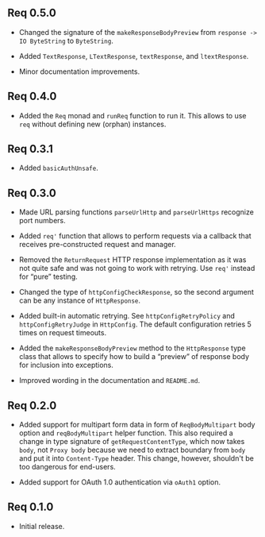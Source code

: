 ## Req 0.5.0

* Changed the signature of the `makeResponseBodyPreview` from `response ->
  IO ByteString` to `ByteString`.

* Added `TextResponse`, `LTextResponse`, `textResponse`, and
  `ltextResponse`.

* Minor documentation improvements.

## Req 0.4.0

* Added the `Req` monad and `runReq` function to run it. This allows to use
  `req` without defining new (orphan) instances.

## Req 0.3.1

* Added `basicAuthUnsafe`.

## Req 0.3.0

* Made URL parsing functions `parseUrlHttp` and `parseUrlHttps` recognize
  port numbers.

* Added `req'` function that allows to perform requests via a callback that
  receives pre-constructed request and manager.

* Removed the `ReturnRequest` HTTP response implementation as it was not
  quite safe and was not going to work with retrying. Use `req'` instead for
  “pure” testing.

* Changed the type of `httpConfigCheckResponse`, so the second argument can
  be any instance of `HttpResponse`.

* Added built-in automatic retrying. See `httpConfigRetryPolicy` and
  `httpConfigRetryJudge` in `HttpConfig`. The default configuration retries
  5 times on request timeouts.

* Added the `makeResponseBodyPreview` method to the `HttpResponse` type
  class that allows to specify how to build a “preview” of response body for
  inclusion into exceptions.

* Improved wording in the documentation and `README.md`.

## Req 0.2.0

* Added support for multipart form data in form of `ReqBodyMultipart` body
  option and `reqBodyMultipart` helper function. This also required a change
  in type signature of `getRequestContentType`, which now takes `body`, not
  `Proxy body` because we need to extract boundary from `body` and put it
  into `Content-Type` header. This change, however, shouldn't be too
  dangerous for end-users.

* Added support for OAuth 1.0 authentication via `oAuth1` option.

## Req 0.1.0

* Initial release.
